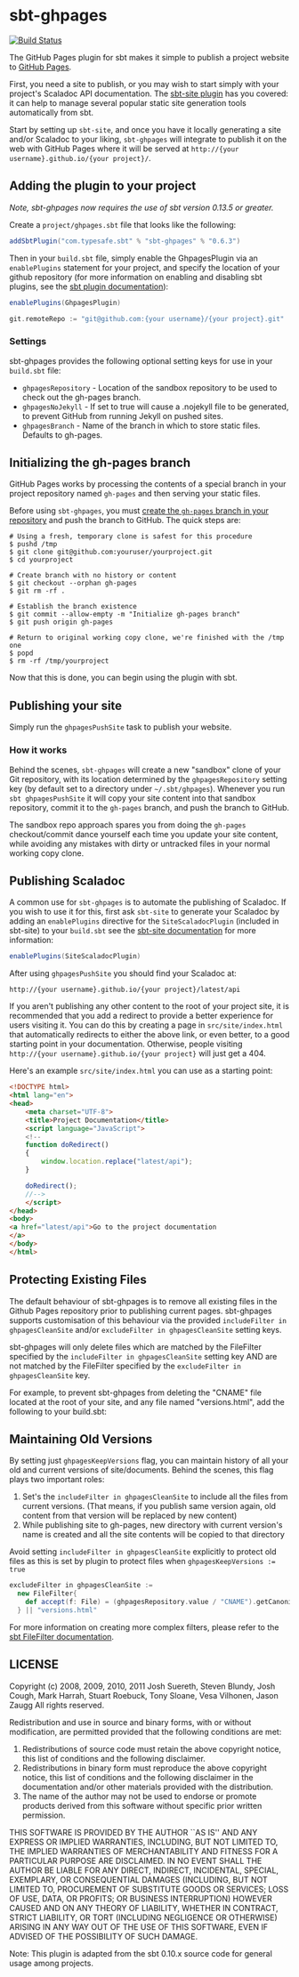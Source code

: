 # sbt-ghpages #

[![Build Status](https://travis-ci.org/sbt/sbt-ghpages.svg?branch=master)](https://travis-ci.org/sbt/sbt-ghpages)

The GitHub Pages plugin for sbt makes it simple to publish a project website to
[GitHub Pages](https://pages.github.com/).

First, you need a site to publish, or you may wish to start simply with your
project's Scaladoc API documentation. The [sbt-site plugin] has you covered: it
can help to manage several popular static site generation tools automatically
from sbt.

Start by setting up `sbt-site`, and once you have it locally generating a site
and/or Scaladoc to your liking, `sbt-ghpages` will integrate to publish it on
the web with GitHub Pages where it will be served at
`http://{your username}.github.io/{your project}/`.

[sbt-site plugin]: http://github.com/sbt/sbt-site


## Adding the plugin to your project ##

*Note, sbt-ghpages now requires the use of sbt version 0.13.5 or greater.*

Create a `project/ghpages.sbt` file that looks like the following:

```scala
addSbtPlugin("com.typesafe.sbt" % "sbt-ghpages" % "0.6.3")
```

Then in your `build.sbt` file, simply enable the GhpagesPlugin via an
`enablePlugins` statement for your project, and specify the location of
your github repository (for more information on enabling and disabling sbt plugins,
see the [sbt plugin documentation](http://www.scala-sbt.org/1.x/docs/Using-Plugins.html#Enabling+and+disabling+auto+plugins)):

```scala
enablePlugins(GhpagesPlugin)

git.remoteRepo := "git@github.com:{your username}/{your project}.git"
```
### Settings

sbt-ghpages provides the following optional setting keys for use in your `build.sbt` file:

- `ghpagesRepository` - Location of the sandbox repository to be used to check out the gh-pages branch.
- `ghpagesNoJekyll` - If set to true will cause a .nojekyll file to be generated, to prevent GitHub from running Jekyll on pushed sites.
- `ghpagesBranch` - Name of the branch in which to store static files. Defaults to gh-pages.


## Initializing the gh-pages branch ##

GitHub Pages works by processing the contents of a special branch in your
project repository named `gh-pages` and then serving your static files.

Before using `sbt-ghpages`, you must [create the `gh-pages` branch in your
repository][create branch] and push the branch to GitHub. The quick steps are:

    # Using a fresh, temporary clone is safest for this procedure
    $ pushd /tmp
    $ git clone git@github.com:youruser/yourproject.git
    $ cd yourproject

    # Create branch with no history or content
    $ git checkout --orphan gh-pages
    $ git rm -rf .

    # Establish the branch existence
    $ git commit --allow-empty -m "Initialize gh-pages branch"
    $ git push origin gh-pages

    # Return to original working copy clone, we're finished with the /tmp one
    $ popd
    $ rm -rf /tmp/yourproject

Now that this is done, you can begin using the plugin with sbt.

[create branch]: https://help.github.com/articles/creating-project-pages-using-the-command-line/


## Publishing your site ##

Simply run the `ghpagesPushSite` task to publish your website.

### How it works

Behind the scenes, `sbt-ghpages` will create a new "sandbox" clone of your Git
repository, with its location determined by the `ghpagesRepository` setting key
(by default set to a directory under `~/.sbt/ghpages`). Whenever you run `sbt ghpagesPushSite`
it will copy your site content into that sandbox repository, commit it to the
`gh-pages` branch, and push the branch to GitHub.

The sandbox repo approach spares you from doing the `gh-pages` checkout/commit
dance yourself each time you update your site content, while avoiding any
mistakes with dirty or untracked files in your normal working copy clone.


## Publishing Scaladoc

A common use for `sbt-ghpages` is to automate the publishing of Scaladoc. If you wish to
use it for this, first ask `sbt-site` to generate your Scaladoc by adding an `enablePlugins` directive
for the `SiteScaladocPlugin` (included in sbt-site) to your `build.sbt` see the
[sbt-site documentation](https://www.scala-sbt.org/sbt-site/api-documentation.html) for more information:

```scala
enablePlugins(SiteScaladocPlugin)
```

After using `ghpagesPushSite` you should find your Scaladoc at:

`http://{your username}.github.io/{your project}/latest/api`

If you aren't publishing any other content to the root of your project site, it
is recommended that you add a redirect to provide a better experience for users
visiting it. You can do this by creating a page in `src/site/index.html` that
automatically redirects to either the above link, or even better, to a good
starting point in your documentation. Otherwise, people visiting `http://{your
username}.github.io/{your project}` will just get a 404.

Here's an example `src/site/index.html` you can use as a starting point:

```html
<!DOCTYPE html>
<html lang="en">
<head>
    <meta charset="UTF-8">
    <title>Project Documentation</title>
    <script language="JavaScript">
    <!--
    function doRedirect()
    {
        window.location.replace("latest/api");
    }

    doRedirect();
    //-->
    </script>
</head>
<body>
<a href="latest/api">Go to the project documentation
</a>
</body>
</html>
```

## Protecting Existing Files
The default behaviour of sbt-ghpages is to remove all existing files in the Github Pages repository
prior to publishing current pages. sbt-ghpages supports customisation of this behaviour via the provided
`includeFilter in ghpagesCleanSite` and/or `excludeFilter in ghpagesCleanSite` setting keys.

sbt-ghpages will only delete files which are matched by the FileFilter specified by the
`includeFilter in ghpagesCleanSite` setting key AND are not matched by the FileFilter specified by the
`excludeFilter in ghpagesCleanSite` key.

For example, to prevent sbt-ghpages from deleting the "CNAME" file located at the root of your site, and any file
named "versions.html", add the following to your build.sbt:

## Maintaining Old Versions
By setting just `ghpagesKeepVersions` flag, you can maintain history of all your old and current versions of site/documents.
Behind the scenes, this flag plays two important roles:
1. Set's the `includeFilter in ghpagesCleanSite` to include all the files from current versions. 
    (That means, if you publish same version again, old content from that version will be replaced by new content)
2. While publishing site to gh-pages, new directory with current version's name is created and all the site contents will be
    copied to that directory
    
Avoid setting `includeFilter in ghpagesCleanSite` explicitly to protect old files as this is set by plugin to protect files when `ghpagesKeepVersions := true`

```scala
excludeFilter in ghpagesCleanSite :=
  new FileFilter{
    def accept(f: File) = (ghpagesRepository.value / "CNAME").getCanonicalPath == f.getCanonicalPath
  } || "versions.html"
```

For more information on creating more complex filters, please refer to the [sbt FileFilter documentation](http://www.scala-sbt.org/1.x/docs/Paths.html#File+Filters).


## LICENSE ##

Copyright (c) 2008, 2009, 2010, 2011 Josh Suereth, Steven Blundy, Josh Cough, Mark Harrah, Stuart Roebuck, Tony Sloane, Vesa Vilhonen, Jason Zaugg
All rights reserved.

Redistribution and use in source and binary forms, with or without
modification, are permitted provided that the following conditions
are met:
1. Redistributions of source code must retain the above copyright
   notice, this list of conditions and the following disclaimer.
2. Redistributions in binary form must reproduce the above copyright
   notice, this list of conditions and the following disclaimer in the
   documentation and/or other materials provided with the distribution.
3. The name of the author may not be used to endorse or promote products
   derived from this software without specific prior written permission.

THIS SOFTWARE IS PROVIDED BY THE AUTHOR ``AS IS'' AND ANY EXPRESS OR
IMPLIED WARRANTIES, INCLUDING, BUT NOT LIMITED TO, THE IMPLIED WARRANTIES
OF MERCHANTABILITY AND FITNESS FOR A PARTICULAR PURPOSE ARE DISCLAIMED.
IN NO EVENT SHALL THE AUTHOR BE LIABLE FOR ANY DIRECT, INDIRECT,
INCIDENTAL, SPECIAL, EXEMPLARY, OR CONSEQUENTIAL DAMAGES (INCLUDING, BUT
NOT LIMITED TO, PROCUREMENT OF SUBSTITUTE GOODS OR SERVICES; LOSS OF USE,
DATA, OR PROFITS; OR BUSINESS INTERRUPTION) HOWEVER CAUSED AND ON ANY
THEORY OF LIABILITY, WHETHER IN CONTRACT, STRICT LIABILITY, OR TORT
(INCLUDING NEGLIGENCE OR OTHERWISE) ARISING IN ANY WAY OUT OF THE USE OF
THIS SOFTWARE, EVEN IF ADVISED OF THE POSSIBILITY OF SUCH DAMAGE.


Note:
This plugin is adapted from the sbt 0.10.x source code for general usage among projects.
